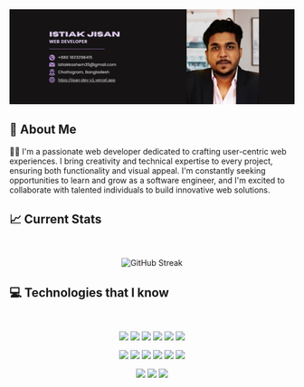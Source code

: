 <a>
<img src="https://raw.githubusercontent.com/Jisan-Dev/Jisan-Dev/main/images/banner2.png" />
</a>
<br />

## :book: About Me

👨‍💻 I'm a passionate web developer dedicated to crafting user-centric web experiences. I bring creativity and technical expertise to every project, ensuring both functionality and visual appeal. I'm constantly seeking opportunities to learn and grow as a software engineer, and I'm excited to collaborate with talented individuals to build innovative web solutions.

## :chart_with_upwards_trend: Current Stats

<br />

<p align="center">
 <img width="60%" src="https://streak-stats.demolab.com?user=Jisan-Dev&theme=tokyonight-duo&hide_border=true&background=0D1117&stroke=0D1117" alt="GitHub Streak" />
</p>

## :computer: Technologies that I know

<br>
<p align="center">
<img src="https://github.com/Jisan-Dev/Jisan-Dev/main/icons/HTML.png"/>
<img src="https://github.com/Jisan-Dev/Jisan-Dev/main/icons/css.png"/>
<img src="https://github.com/Jisan-Dev/Jisan-Dev/main/icons/JavaScript.png"/>
<img src="https://github.com/Jisan-Dev/Jisan-Dev/main/icons/python.png"/>
<img src="https://github.com/Jisan-Dev/Jisan-Dev/main/icons/c.png"/>
<img src="https://github.com/Jisan-Dev/Jisan-Dev/main/icons/cpp.png"/>
</p>
<p align="center">
<img src="https://github.com/Jisan-Dev/Jisan-Dev/main/icons/react.png"/>
<img src="https://github.com/Jisan-Dev/Jisan-Dev/main/icons/redux.png"/>
<img src="https://github.com/Jisan-Dev/Jisan-Dev/main/icons/sass.png"/>
<img src="https://github.com/Jisan-Dev/Jisan-Dev/main/icons/tailwind.png"/>
<img src="https://github.com/Jisan-Dev/Jisan-Dev/main/icons/Bootsrap.png"/>
<img src="https://github.com/Jisan-Dev/Jisan-Dev/main/icons/firebase.png"/>
</p>
<p align="center">
<img src="https://github.com/Jisan-Dev/Jisan-Dev/main/icons/node.png"/>
<img src="https://github.com/Jisan-Dev/Jisan-Dev/main/icons/express.png"/>
<img src="https://github.com/Jisan-Dev/Jisan-Dev/main/icons/mongo.png"/>
</p><br/>
